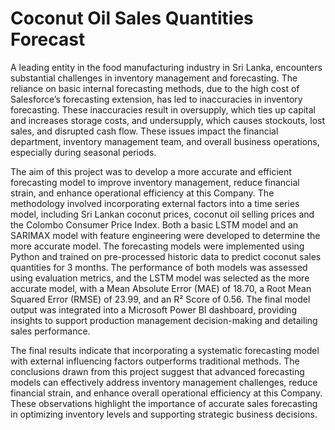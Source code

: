 # Coconut Oil Sales Quantities Forecast

A leading entity in the food manufacturing industry in Sri Lanka, encounters substantial challenges in inventory management and forecasting. The reliance on basic internal forecasting methods, due to the high cost of Salesforce’s forecasting extension, has led to inaccuracies in inventory forecasting. These inaccuracies result in oversupply, which ties up capital and increases storage costs, and undersupply, which causes stockouts, lost sales, and disrupted cash flow. These issues impact the financial department, inventory management team, and overall business operations, especially during seasonal periods.

The aim of this project was to develop a more accurate and efficient forecasting model to improve inventory management, reduce financial strain, and enhance operational efficiency at this Company. The methodology involved incorporating external factors into a time series model, including Sri Lankan coconut prices, coconut oil selling prices and the Colombo Consumer Price Index.
Both a basic LSTM model and an SARIMAX model with feature engineering were developed to determine the more accurate model. The forecasting models were implemented using Python and trained on pre-processed historic data to predict coconut sales quantities for 3 months. The performance of both models was assessed using evaluation metrics, and the LSTM model was selected as the more accurate model, with a Mean Absolute Error (MAE) of 18.70, a Root Mean Squared Error (RMSE) of 23.99, and an R² Score of 0.56. The final model output was integrated into a Microsoft Power BI dashboard, providing insights to support production management decision-making and detailing sales performance.

The final results indicate that incorporating a systematic forecasting model with external influencing factors outperforms traditional methods. The conclusions drawn from this project suggest that advanced forecasting models can effectively address inventory management challenges, reduce financial strain, and enhance overall operational efficiency at this Company. These observations highlight the importance of accurate sales forecasting in optimizing inventory levels and supporting strategic business decisions.

